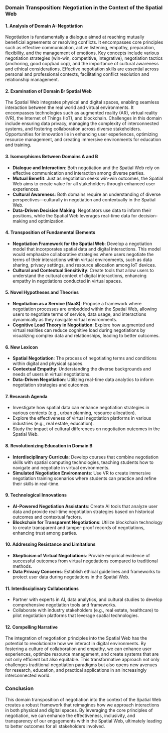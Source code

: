 ### Domain Transposition: Negotiation in the Context of the Spatial Web

#### 1. Analysis of Domain A: Negotiation
Negotiation is fundamentally a dialogue aimed at reaching mutually beneficial agreements or resolving conflicts. It encompasses core principles such as effective communication, active listening, empathy, preparation, flexibility, and the management of emotions. Key concepts include various negotiation strategies (win-win, competitive, integrative), negotiation tactics (anchoring, good cop/bad cop), and the importance of cultural awareness and ethical considerations. Effective negotiation skills are essential across personal and professional contexts, facilitating conflict resolution and relationship management.

#### 2. Examination of Domain B: Spatial Web
The Spatial Web integrates physical and digital spaces, enabling seamless interaction between the real world and virtual environments. It encompasses technologies such as augmented reality (AR), virtual reality (VR), the Internet of Things (IoT), and blockchain. Challenges in this domain include ensuring data privacy, managing the complexity of interconnected systems, and fostering collaboration across diverse stakeholders. Opportunities for innovation lie in enhancing user experiences, optimizing resource management, and creating immersive environments for education and training.

#### 3. Isomorphisms Between Domains A and B
- **Dialogue and Interaction**: Both negotiation and the Spatial Web rely on effective communication and interaction among diverse parties.
- **Mutual Benefit**: Just as negotiation seeks win-win outcomes, the Spatial Web aims to create value for all stakeholders through enhanced user experiences.
- **Cultural Awareness**: Both domains require an understanding of diverse perspectives—culturally in negotiation and contextually in the Spatial Web.
- **Data-Driven Decision Making**: Negotiators use data to inform their positions, while the Spatial Web leverages real-time data for decision-making and optimization.

#### 4. Transposition of Fundamental Elements
- **Negotiation Framework for the Spatial Web**: Develop a negotiation model that incorporates spatial data and digital interactions. This model would emphasize collaborative strategies where users negotiate the terms of their interactions within virtual environments, such as data sharing, privacy settings, and resource allocation among IoT devices.
- **Cultural and Contextual Sensitivity**: Create tools that allow users to understand the cultural context of digital interactions, enhancing empathy in negotiations conducted in virtual spaces.

#### 5. Novel Hypotheses and Theories
- **Negotiation as a Service (NaaS)**: Propose a framework where negotiation processes are embedded within the Spatial Web, allowing users to negotiate terms of service, data usage, and interactions dynamically as they navigate virtual environments.
- **Cognitive Load Theory in Negotiation**: Explore how augmented and virtual realities can reduce cognitive load during negotiations by visualizing complex data and relationships, leading to better outcomes.

#### 6. New Lexicon
- **Spatial Negotiation**: The process of negotiating terms and conditions within digital and physical spaces.
- **Contextual Empathy**: Understanding the diverse backgrounds and needs of users in virtual negotiations.
- **Data-Driven Negotiation**: Utilizing real-time data analytics to inform negotiation strategies and outcomes.

#### 7. Research Agenda
- Investigate how spatial data can enhance negotiation strategies in various contexts (e.g., urban planning, resource allocation).
- Explore the effectiveness of virtual negotiation platforms in various industries (e.g., real estate, education).
- Study the impact of cultural differences on negotiation outcomes in the Spatial Web.

#### 8. Revolutionizing Education in Domain B
- **Interdisciplinary Curricula**: Develop courses that combine negotiation skills with spatial computing technologies, teaching students how to navigate and negotiate in virtual environments.
- **Simulated Negotiation Environments**: Use VR to create immersive negotiation training scenarios where students can practice and refine their skills in real-time.

#### 9. Technological Innovations
- **AI-Powered Negotiation Assistants**: Create AI tools that analyze user data and provide real-time negotiation strategies based on historical outcomes and contextual factors.
- **Blockchain for Transparent Negotiations**: Utilize blockchain technology to create transparent and tamper-proof records of negotiations, enhancing trust among parties.

#### 10. Addressing Resistance and Limitations
- **Skepticism of Virtual Negotiations**: Provide empirical evidence of successful outcomes from virtual negotiations compared to traditional methods.
- **Data Privacy Concerns**: Establish ethical guidelines and frameworks to protect user data during negotiations in the Spatial Web.

#### 11. Interdisciplinary Collaborations
- Partner with experts in AI, data analytics, and cultural studies to develop comprehensive negotiation tools and frameworks.
- Collaborate with industry stakeholders (e.g., real estate, healthcare) to pilot negotiation platforms that leverage spatial technologies.

#### 12. Compelling Narrative
The integration of negotiation principles into the Spatial Web has the potential to revolutionize how we interact in digital environments. By fostering a culture of collaboration and empathy, we can enhance user experiences, optimize resource management, and create systems that are not only efficient but also equitable. This transformative approach not only challenges traditional negotiation paradigms but also opens new avenues for research, education, and practical applications in an increasingly interconnected world.

### Conclusion
This domain transposition of negotiation into the context of the Spatial Web creates a robust framework that reimagines how we approach interactions in both physical and digital spaces. By leveraging the core principles of negotiation, we can enhance the effectiveness, inclusivity, and transparency of our engagements within the Spatial Web, ultimately leading to better outcomes for all stakeholders involved.